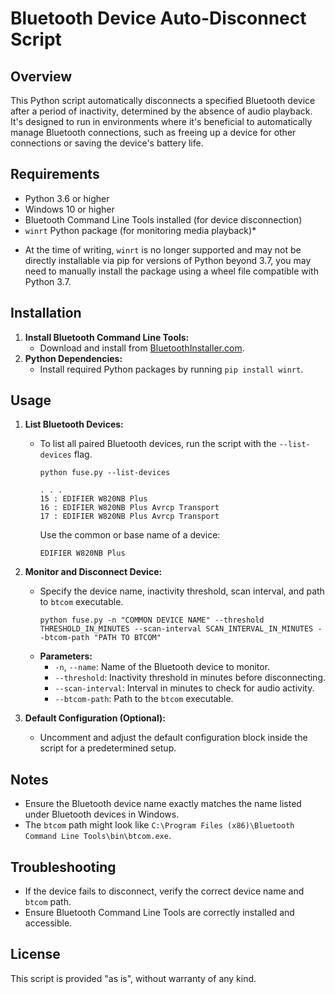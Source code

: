 # Bluetooth Device Auto-Disconnect Script

## Overview
This Python script automatically disconnects a specified Bluetooth device after a period of inactivity, determined by the absence of audio playback. It's designed to run in environments where it's beneficial to automatically manage Bluetooth connections, such as freeing up a device for other connections or saving the device's battery life.

## Requirements
- Python 3.6 or higher
- Windows 10 or higher
- Bluetooth Command Line Tools installed (for device disconnection)
- `winrt` Python package (for monitoring media playback)*

* At the time of writing, `winrt` is no longer supported and may not be directly installable via pip for versions of Python beyond 3.7, you may need to manually install the package using a wheel file compatible with Python 3.7.

## Installation
1. **Install Bluetooth Command Line Tools:**
   - Download and install from [BluetoothInstaller.com](https://bluetoothinstaller.com/bluetooth-command-line-tools/).
2. **Python Dependencies:**
   - Install required Python packages by running `pip install winrt`.

## Usage
1. **List Bluetooth Devices:**
   - To list all paired Bluetooth devices, run the script with the `--list-devices` flag.
     ```
     python fuse.py --list-devices
     ```
     ```output
     . . .
     15 : EDIFIER W820NB Plus
     16 : EDIFIER W820NB Plus Avrcp Transport
     17 : EDIFIER W820NB Plus Avrcp Transport
     ```
     Use the common or base name of a device:
     ```
     EDIFIER W820NB Plus
     ```

2. **Monitor and Disconnect Device:**
   - Specify the device name, inactivity threshold, scan interval, and path to `btcom` executable.
     ```
     python fuse.py -n "COMMON DEVICE NAME" --threshold THRESHOLD_IN_MINUTES --scan-interval SCAN_INTERVAL_IN_MINUTES --btcom-path "PATH TO BTCOM"
     ```
   - **Parameters:**
     - `-n`, `--name`: Name of the Bluetooth device to monitor.
     - `--threshold`: Inactivity threshold in minutes before disconnecting.
     - `--scan-interval`: Interval in minutes to check for audio activity.
     - `--btcom-path`: Path to the `btcom` executable.

3. **Default Configuration (Optional):**
   - Uncomment and adjust the default configuration block inside the script for a predetermined setup.

## Notes
- Ensure the Bluetooth device name exactly matches the name listed under Bluetooth devices in Windows.
- The `btcom` path might look like `C:\Program Files (x86)\Bluetooth Command Line Tools\bin\btcom.exe`.

## Troubleshooting
- If the device fails to disconnect, verify the correct device name and `btcom` path.
- Ensure Bluetooth Command Line Tools are correctly installed and accessible.

## License
This script is provided "as is", without warranty of any kind.
